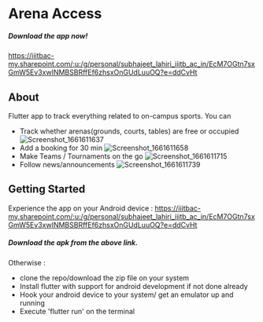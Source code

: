 # Arena Access
##### Download the app now!
https://iiitbac-my.sharepoint.com/:u:/g/personal/subhajeet_lahiri_iiitb_ac_in/EcM7OGtn7sxGmW5Ev3xwINMBSBRffEf6zhsxOnGUdLuuOQ?e=ddCvHt

## About
Flutter app to track everything related to on-campus sports. You can 
- Track whether arenas(grounds, courts, tables) are free or occupied
![Screenshot_1661611637](https://user-images.githubusercontent.com/72481682/187035468-14de272c-9572-4ca8-b8fd-350d9fbac321.png)
- Add a booking for 30 min
![Screenshot_1661611658](https://user-images.githubusercontent.com/72481682/187035473-2eee5c3c-227b-44c2-a65b-ba6ff736735d.png)
- Make Teams / Tournaments on the go
![Screenshot_1661611715](https://user-images.githubusercontent.com/72481682/187035483-49909e1f-b14c-4ea1-bb8e-c60255a9791d.png)
- Follow news/announcements
![Screenshot_1661611739](https://user-images.githubusercontent.com/72481682/187035487-b5ad3e59-f8bc-47e2-9ddf-d4f94214a74e.png)

## Getting Started

Experience the app on your Android device : 
https://iiitbac-my.sharepoint.com/:u:/g/personal/subhajeet_lahiri_iiitb_ac_in/EcM7OGtn7sxGmW5Ev3xwINMBSBRffEf6zhsxOnGUdLuuOQ?e=ddCvHt
##### Download the apk from the above link.

Otherwise : 
- clone the repo/download the zip file on your system
- Install flutter with support for android development if not done already
- Hook your android device to your system/ get an emulator up and running
- Execute 'flutter run' on the terminal


